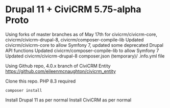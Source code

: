 # Drupal 11 + CiviCRM 5.75-alpha Proto

Using forks of master branches as of May 17th for civicrm/civicrm-core, civicrm/civicrm-drupal-8, civicrm/composer-compile-lib
Updated civicrm/civicrm-core to allow Symfony 7, updated some deprecated Drupal API functions
Updated civicrm/composer-compile-lib to allow Symfony 7
Updated civicrm/civicrm-drupal-8 composer.json (temporary)/ .info.yml file

Using Github repo, 4.0.x branch of CiviCRM Entity https://github.com/eileenmcnaughton/civicrm_entity

Clone this repo.
PHP 8.3 required

```composer install```

Install Drupal 11 as per normal
Install CiviCRM as per normal

